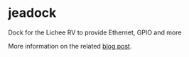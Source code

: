 # jeadock
Dock for the Lichee RV to provide Ethernet, GPIO and more

More information on the related [blog post](https://justanotherelectronicsblog.com/?p=1107).
